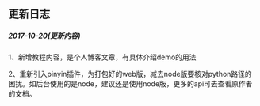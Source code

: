 
<h2>更新日志</h2>
<h5>2017-10-20(更新内容)</h5>
<p>1、新增教程内容，是个人博客文章，有具体介绍demo的用法</p>
<p>2、重新引入pinyin插件，为打包好的web版，减去node版要核对python路径的困扰。如后台使用的是node，建议还是使用node版，更多的api可去查看原作者的文档。</p>
